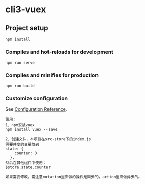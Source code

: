 # cli3-vuex

## Project setup

```
npm install
```

### Compiles and hot-reloads for development

```
npm run serve
```

### Compiles and minifies for production

```
npm run build
```

### Customize configuration

See [Configuration Reference](https://cli.vuejs.org/config/).

```
使用：
1、npm安装vuex
npm install vuex --save

2、创建文件，本项目在src-store下的index.js
需要共享的变量放到
state: {
    counter: 0
  },
然后在其他组件中使用：
$store.state.counter

如果需要修改，需注意mutation里面做的操作是同步的，action里面做异步的。
```
